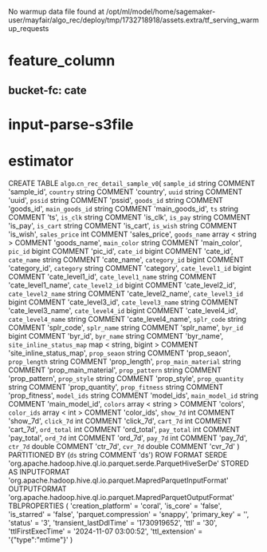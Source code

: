 No warmup data file found at /opt/ml/model/home/sagemaker-user/mayfair/algo_rec/deploy/tmp/1732718918/assets.extra/tf_serving_warmup_requests


# feature_column
bucket-fc:
cate
-


# input-parse-s3file

# estimator


CREATE TABLE `algo`.`cn_rec_detail_sample_v0`(
    `sample_id` string COMMENT 'sample_id',
    `country` string COMMENT 'country',
    `uuid` string COMMENT 'uuid',
    `pssid` string COMMENT 'pssid',
    `goods_id` string COMMENT 'goods_id',
    `main_goods_id` string COMMENT 'main_goods_id',
    `ts` string COMMENT 'ts',
    `is_clk` string COMMENT 'is_clk',
    `is_pay` string COMMENT 'is_pay',
    `is_cart` string COMMENT 'is_cart',
    `is_wish` string COMMENT 'is_wish',
    `sales_price` int COMMENT 'sales_price',
    `goods_name` array < string > COMMENT 'goods_name',
    `main_color` string COMMENT 'main_color',
    `pic_id` bigint COMMENT 'pic_id',
    `cate_id` bigint COMMENT 'cate_id',
    `cate_name` string COMMENT 'cate_name',
    `category_id` bigint COMMENT 'category_id',
    `category` string COMMENT 'category',
    `cate_level1_id` bigint COMMENT 'cate_level1_id',
    `cate_level1_name` string COMMENT 'cate_level1_name',
    `cate_level2_id` bigint COMMENT 'cate_level2_id',
    `cate_level2_name` string COMMENT 'cate_level2_name',
    `cate_level3_id` bigint COMMENT 'cate_level3_id',
    `cate_level3_name` string COMMENT 'cate_level3_name',
    `cate_level4_id` bigint COMMENT 'cate_level4_id',
    `cate_level4_name` string COMMENT 'cate_level4_name',
    `splr_code` string COMMENT 'splr_code',
    `splr_name` string COMMENT 'splr_name',
    `byr_id` bigint COMMENT 'byr_id',
    `byr_name` string COMMENT 'byr_name',
    `site_inline_status_map` map < string,
    bigint > COMMENT 'site_inline_status_map',
    `prop_seaon` string COMMENT 'prop_seaon',
    `prop_length` string COMMENT 'prop_length',
    `prop_main_material` string COMMENT 'prop_main_material',
    `prop_pattern` string COMMENT 'prop_pattern',
    `prop_style` string COMMENT 'prop_style',
    `prop_quantity` string COMMENT 'prop_quantity',
    `prop_fitness` string COMMENT 'prop_fitness',
    `model_ids` string COMMENT 'model_ids',
    `main_model_id` string COMMENT 'main_model_id',
    `colors` array < string > COMMENT 'colors',
    `color_ids` array < int > COMMENT 'color_ids',
    `show_7d` int COMMENT 'show_7d',
    `click_7d` int COMMENT 'click_7d',
    `cart_7d` int COMMENT 'cart_7d',
    `ord_total` int COMMENT 'ord_total',
    `pay_total` int COMMENT 'pay_total',
    `ord_7d` int COMMENT 'ord_7d',
    `pay_7d` int COMMENT 'pay_7d',
    `ctr_7d` double COMMENT 'ctr_7d',
    `cvr_7d` double COMMENT 'cvr_7d'
) PARTITIONED BY (`ds` string COMMENT 'ds') ROW FORMAT SERDE 'org.apache.hadoop.hive.ql.io.parquet.serde.ParquetHiveSerDe' STORED AS INPUTFORMAT 'org.apache.hadoop.hive.ql.io.parquet.MapredParquetInputFormat' OUTPUTFORMAT 'org.apache.hadoop.hive.ql.io.parquet.MapredParquetOutputFormat' TBLPROPERTIES (
    'creation_platform' = 'coral',
    'is_core' = 'false',
    'is_starred' = 'false',
    'parquet.compression' = 'snappy',
    'primary_key' = '',
    'status' = '3',
    'transient_lastDdlTime' = '1730919652',
    'ttl' = '30',
    'ttlFirstExecTime' = '2024-11-07 03:00:52',
    'ttl_extension' = '{\"type\":\"mtime\"}'
)